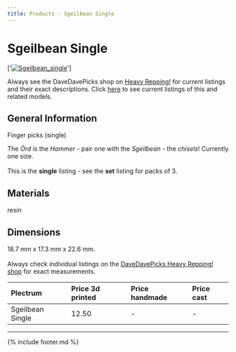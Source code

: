 ```yaml
---
title: Products - Sgeilbean Single
---
```

# Sgeilbean Single

['[![Sgeilbean_single](../../assets/images/sgeilbean_single_01.jpg)](../picks/sgeilbean_single)']

Always see the DaveDavePicks shop on [Heavy Repping!](https://www.heavyrepping.com/shop/store/davedavepicks/) for current listings and their exact descriptions. Click [here](https://heavyrepping.com/davedavepicks/?s=Sgeilbean&post_type=product) to see current listings of this and related models.

## General Information
Finger picks (single)

The *Òrd* is the *Hammer* - pair one with the *Sgeilbean* - the *chisels*! Currently one size.<br/><br/>This is the **single** listing - see the **set** listing for packs of 3.

## Materials
resin

## Dimensions
18.7 mm x 17.3 mm x 22.6 mm.<br/><br/>Always check individual listings on the [DaveDavePicks Heavy Repping! shop](https://heavyrepping.com/davedavepicks/shop/) for exact measurements.

| **Plectrum**                                        | **Price 3d printed**   | **Price handmade**   | **Price cast**   |
|:----------------------------------------------------|:-----------------------|:---------------------|:-----------------|
| Sgeilbean Single                                          | 12.50               | -             | -         |

---

{% include footer.md %}
